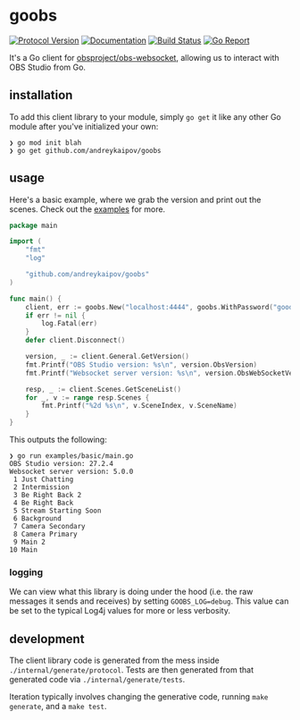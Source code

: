 # goobs

[![Protocol Version][protocol-img]][protocol-url]
[![Documentation][doc-img]][doc-url]
[![Build Status][build-img]][build-url]
[![Go Report][goreport-img]][goreport-url]

[protocol-img]: https://img.shields.io/badge/obs--websocket-v5.0.0-blue?logo=obs-studio&style=flat-square
[protocol-url]: https://github.com/obsproject/obs-websocket/blob/5.0.0/docs/generated/protocol.md
[doc-img]: https://img.shields.io/badge/pkg.go.dev-reference-blue?logo=go&logoColor=white&style=flat-square
[doc-url]: https://pkg.go.dev/github.com/andreykaipov/goobs
[build-img]: https://img.shields.io/github/workflow/status/andreykaipov/goobs/test?logo=github&style=flat-square
[build-url]: https://github.com/andreykaipov/goobs/actions/workflows/ci.yml
[goreport-img]: https://goreportcard.com/badge/github.com/andreykaipov/goobs?logo=go&logoColor=white&style=flat-square
[goreport-url]: https://goreportcard.com/report/github.com/andreykaipov/goobs

It's a Go client for
[obsproject/obs-websocket](https://github.com/obsproject/obs-websocket),
allowing us to interact with OBS Studio from Go.

## installation

To add this client library to your module, simply `go get` it like any other Go
module after you've initialized your own:

```console
❯ go mod init blah
❯ go get github.com/andreykaipov/goobs
```

## usage

Here's a basic example, where we grab the version and print out the scenes.
Check out the [examples](./examples) for more.

```go
package main

import (
	"fmt"
	"log"

	"github.com/andreykaipov/goobs"
)

func main() {
	client, err := goobs.New("localhost:4444", goobs.WithPassword("goodpassword"))
	if err != nil {
		log.Fatal(err)
	}
	defer client.Disconnect()

	version, _ := client.General.GetVersion()
	fmt.Printf("OBS Studio version: %s\n", version.ObsVersion)
	fmt.Printf("Websocket server version: %s\n", version.ObsWebSocketVersion)

	resp, _ := client.Scenes.GetSceneList()
	for _, v := range resp.Scenes {
		fmt.Printf("%2d %s\n", v.SceneIndex, v.SceneName)
	}
}
```

This outputs the following:

```console
❯ go run examples/basic/main.go
OBS Studio version: 27.2.4
Websocket server version: 5.0.0
 1 Just Chatting
 2 Intermission
 3 Be Right Back 2
 4 Be Right Back
 5 Stream Starting Soon
 6 Background
 7 Camera Secondary
 8 Camera Primary
 9 Main 2
10 Main
```

### logging

We can view what this library is doing under the hood (i.e. the raw messages it
sends and receives) by setting `GOOBS_LOG=debug`. This value can be set to the
typical Log4j values for more or less verbosity.

## development

The client library code is generated from the mess inside
`./internal/generate/protocol`. Tests are then generated from that generated
code via `./internal/generate/tests`.

Iteration typically involves changing the generative code, running `make
generate`, and a `make test`.
